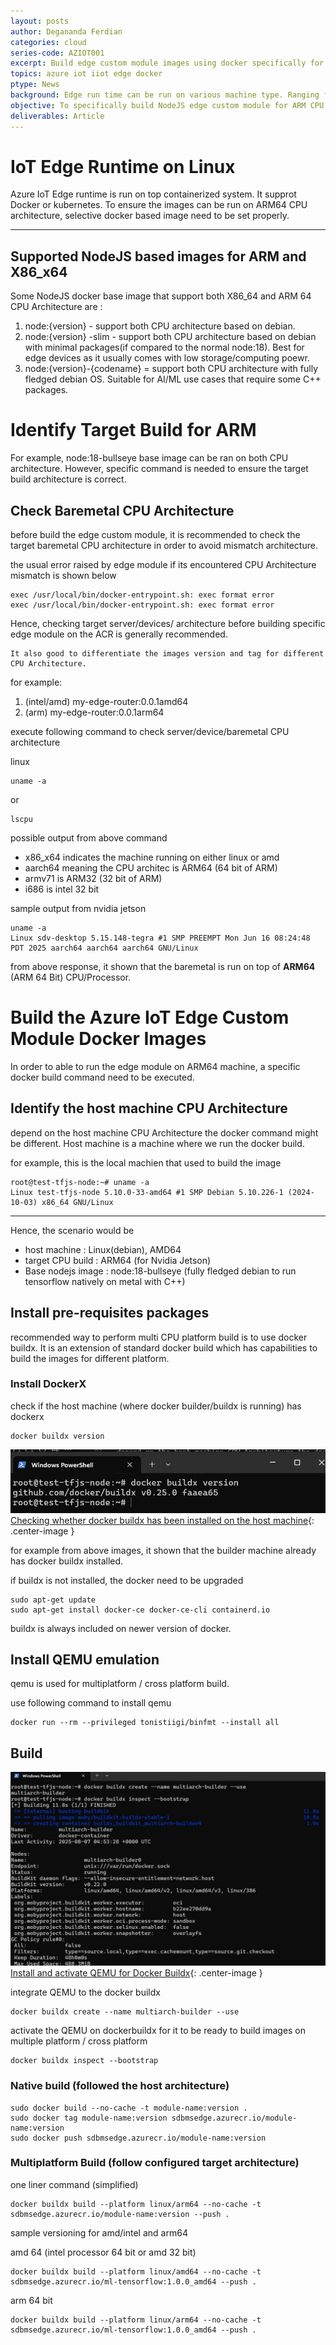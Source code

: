 ```yaml
---
layout: posts
author: Degananda Ferdian
categories: cloud
series-code: AZIOT001
excerpt: Build edge custom module images using docker specifically for ARM64 CPU Architecture 
topics: azure iot iiot edge docker
ptype: News
background: Edge run time can be run on various machine type. Ranging from baremetal to virtual machine. Some of baremetal are using ARM64 CPU Architecture such as Nvidia Jetson or Raspberry Pi 4.
objective: To specifically build NodeJS edge custom module for ARM CPU Architecture.
deliverables: Article
---
```


# IoT Edge Runtime on Linux

Azure IoT Edge runtime is run on top containerized system. It supprot Docker or kubernetes. To ensure the images can be run on ARM64 CPU architecture, selective docker based image need to be set properly.

<hr />

## Supported NodeJS based images for ARM and X86_x64

Some NodeJS docker base image that support both X86_64 and ARM 64 CPU Architecture are : 

1. node:{version} - support both CPU architecture based on debian.
2. node:{version} -slim  - support both CPU architecture based on debian with minimal packages(if compared to the normal node:18). Best for edge devices as it usually comes with low storage/computing poewr. 
3. node:{version}-{codename} = support both CPU architecture with fully fledged debian OS. Suitable for AI/ML use cases that require some C++ packages.

# Identify Target Build for ARM

For example, node:18-bullseye base image can be ran on both CPU architecture. However, specific command is needed to ensure the target build architecture is correct.

## Check Baremetal CPU Architecture

before build the edge custom module, it is recommended to check the target baremetal CPU architecture in order to avoid mismatch architecture.

the usual error raised by edge module if its encountered CPU Architecture mismatch is shown  below

```
exec /usr/local/bin/docker-entrypoint.sh: exec format error
exec /usr/local/bin/docker-entrypoint.sh: exec format error
```

Hence, checking target server/devices/ architecture before building specific edge module on the ACR is generally recommended.

    It also good to differentiate the images version and tag for different CPU Architecture.

for example: 
1. (intel/amd) my-edge-router:0.0.1amd64 
2. (arm) my-edge-router:0.0.1arm64 

execute following command to check server/device/baremetal CPU architecture

linux

    uname -a

or

    lscpu

possible output from above command

- x86_x64 indicates the machine running on either linux or amd
- aarch64 meaning the CPU architec is ARM64 (64 bit of ARM)
- armv71 is ARM32 (32 bit of ARM)
- i686 is intel 32 bit

sample output from nvidia jetson

```
uname -a
Linux sdv-desktop 5.15.148-tegra #1 SMP PREEMPT Mon Jun 16 08:24:48 PDT 2025 aarch64 aarch64 aarch64 GNU/Linux
```

from above response, it shown that the baremetal is run on top of **ARM64** (ARM 64 Bit) CPU/Processor.

# Build the Azure IoT Edge Custom Module Docker Images

In order to able to run the edge module on ARM64 machine, a specific docker build command need to be executed.

## Identify the host machine CPU Architecture

depend on the host machine CPU Architecture the docker command might be different. Host machine is a machine where we run the docker build.

for example, this is the local machien that used to build the image

```
root@test-tfjs-node:~# uname -a
Linux test-tfjs-node 5.10.0-33-amd64 #1 SMP Debian 5.10.226-1 (2024-10-03) x86_64 GNU/Linux
```

<hr />

Hence, the scenario would be 
- host machine : Linux(debian), AMD64
- target CPU build : ARM64 (for Nvidia Jetson)
- Base nodejs image : node:18-bullseye (fully fledged debian to run tensorflow natively on metal with C++) 

## Install pre-requisites packages

recommended way to perform multi CPU platform build is to use docker buildx. It is an extension of standard docker build which has capabilities to build the images for different platform.

### Install DockerX

check if the host machine (where docker builder/buildx is running) has dockerx

    docker buildx version

![postimage100](/assets/images/2025-08/arm1.jpg)
[Checking whether docker buildx has been installed on the host machine](/assets/images/2025-08/arm1.jpg){: .center-image }

for example from above images, it shown that the builder machine already has docker buildx installed.

if buildx is not installed, the docker need to be upgraded

    sudo apt-get update
    sudo apt-get install docker-ce docker-ce-cli containerd.io

buildx is always included on newer version of docker.

## Install QEMU emulation

qemu is used for multiplatform / cross platform build.

use following command to install qemu

    docker run --rm --privileged tonistiigi/binfmt --install all

## Build

![postimage100](/assets/images/2025-08/arm2.jpg)
[Install and activate QEMU for Docker Buildx](/assets/images/2025-08/arm2.jpg){: .center-image }

integrate QEMU to the docker buildx

    docker buildx create --name multiarch-builder --use

activate the QEMU on dockerbuildx for it to be ready to build images on multiple platform / cross platform

    docker buildx inspect --bootstrap


### Native build (followed the host architecture)

```
sudo docker build --no-cache -t module-name:version .
sudo docker tag module-name:version sdbmsedge.azurecr.io/module-name:version
sudo docker push sdbmsedge.azurecr.io/module-name:version
```

### Multiplatform Build (follow configured target architecture)

one liner command (simplified)

    docker buildx build --platform linux/arm64 --no-cache -t sdbmsedge.azurecr.io/module-name:version --push .

sample versioning for amd/intel and arm64

amd 64 (intel processor 64 bit or amd 32 bit)

    docker buildx build --platform linux/amd64 --no-cache -t sdbmsedge.azurecr.io/ml-tensorflow:1.0.0_amd64 --push .

arm 64 bit

    docker buildx build --platform linux/arm64 --no-cache -t sdbmsedge.azurecr.io/ml-tensorflow:1.0.0_amd64 --push .
